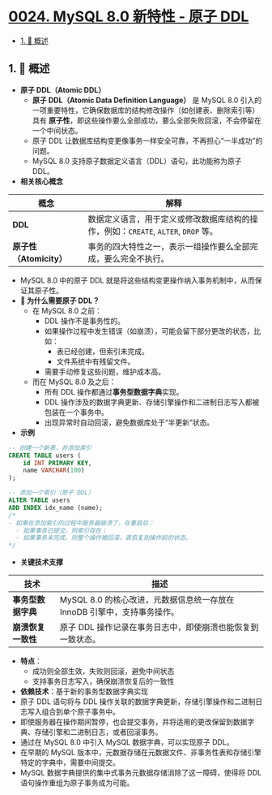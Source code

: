 # [0024. MySQL 8.0 新特性 - 原子 DDL](https://github.com/Tdahuyou/TNotes.mysql/tree/main/notes/0024.%20MySQL%208.0%20%E6%96%B0%E7%89%B9%E6%80%A7%20-%20%E5%8E%9F%E5%AD%90%20DDL)

<!-- region:toc -->

- [1. 📝 概述](#1--概述)

<!-- endregion:toc -->

## 1. 📝 概述

- **原子 DDL（Atomic DDL）**
  - **原子 DDL（Atomic Data Definition Language）** 是 MySQL 8.0 引入的一项重要特性，它确保数据库的结构修改操作（如创建表、删除索引等）具有 **原子性**，即这些操作要么全部成功，要么全部失败回滚，不会停留在一个中间状态。
  - 原子 DDL 让数据库结构变更像事务一样安全可靠，不再担心“一半成功”的问题。
  - MySQL 8.0 支持原子数据定义语言（DDL）语句，此功能称为原子 DDL。
- **相关核心概念**

| 概念 | 解释 |
| --- | --- |
| **DDL** | 数据定义语言，用于定义或修改数据库结构的操作，例如：`CREATE`, `ALTER`, `DROP` 等。 |
| **原子性（Atomicity）** | 事务的四大特性之一，表示一组操作要么全部完成，要么完全不执行。 |

- MySQL 8.0 中的原子 DDL 就是将这些结构变更操作纳入事务机制中，从而保证其原子性。
- **🤔 为什么需要原子 DDL？**
  - 在 MySQL 8.0 之前：
    - DDL 操作不是事务性的。
    - 如果操作过程中发生错误（如崩溃），可能会留下部分更改的状态，比如：
      - 表已经创建，但索引未完成。
      - 文件系统中有残留文件。
    - 需要手动修复这些问题，维护成本高。
  - 而在 MySQL 8.0 及之后：
    - 所有 DDL 操作都通过**事务型数据字典**实现。
    - DDL 操作涉及的数据字典更新、存储引擎操作和二进制日志写入都被包装在一个事务中。
    - 出现异常时自动回滚，避免数据库处于“半更新”状态。
- **示例**

```sql
-- 创建一个新表，并添加索引
CREATE TABLE users (
    id INT PRIMARY KEY,
    name VARCHAR(100)
);

-- 添加一个索引（原子 DDL）
ALTER TABLE users
ADD INDEX idx_name (name);
/*
- 如果在添加索引的过程中服务器崩溃了，在重启后：
  - 如果事务已提交，则索引存在；
  - 如果事务未完成，则整个操作被回滚，表恢复到操作前的状态。
*/
```

- **关键技术支撑**

| 技术 | 描述 |
| --- | --- |
| **事务型数据字典** | MySQL 8.0 的核心改进，元数据信息统一存放在 InnoDB 引擎中，支持事务操作。 |
| **崩溃恢复一致性** | 原子 DDL 操作记录在事务日志中，即使崩溃也能恢复到一致状态。 |

- **特点**：
  - 成功则全部生效，失败则回滚，避免中间状态
  - 支持事务日志写入，确保崩溃恢复后的一致性
- **依赖技术**：基于新的事务型数据字典实现
- 原子 DDL 语句将与 DDL 操作关联的数据字典更新，存储引擎操作和二进制日志写入组合到单个原子事务中。
- 即使服务器在操作期间暂停，也会提交事务，并将适用的更改保留到数据字典、存储引擎和二进制日志，或者回滚事务。
- 通过在 MySQL 8.0 中引入 MySQL 数据字典，可以实现原子 DDL。
- 在早期的 MySQL 版本中，元数据存储在元数据文件、非事务性表和存储引擎特定的字典中，需要中间提交。
- MySQL 数据字典提供的集中式事务元数据存储消除了这一障碍，使得将 DDL 语句操作重组为原子事务成为可能。
